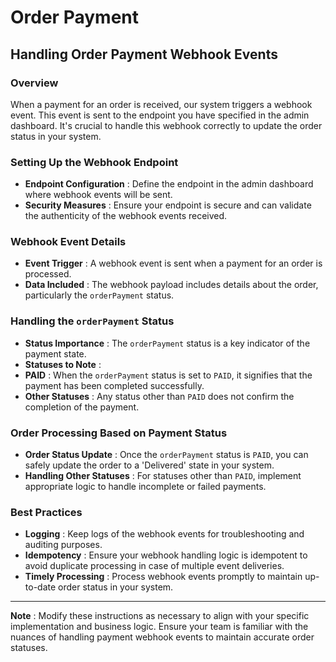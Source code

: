 # Order Payment


## Handling Order Payment Webhook Events

### Overview

When a payment for an order is received, our system triggers a webhook event. This event is sent to the endpoint you have specified in the admin dashboard. It's crucial to handle this webhook correctly to update the order status in your system.

### Setting Up the Webhook Endpoint

* **Endpoint Configuration** : Define the endpoint in the admin dashboard where webhook events will be sent.
* **Security Measures** : Ensure your endpoint is secure and can validate the authenticity of the webhook events received.

### Webhook Event Details

* **Event Trigger** : A webhook event is sent when a payment for an order is processed.
* **Data Included** : The webhook payload includes details about the order, particularly the `orderPayment` status.

### Handling the `orderPayment` Status

* **Status Importance** : The `orderPayment` status is a key indicator of the payment state.
* **Statuses to Note** :
* **PAID** : When the `orderPayment` status is set to `PAID`, it signifies that the payment has been completed successfully.
* **Other Statuses** : Any status other than `PAID` does not confirm the completion of the payment.

### Order Processing Based on Payment Status

* **Order Status Update** : Once the `orderPayment` status is `PAID`, you can safely update the order to a 'Delivered' state in your system.
* **Handling Other Statuses** : For statuses other than `PAID`, implement appropriate logic to handle incomplete or failed payments.

### Best Practices

* **Logging** : Keep logs of the webhook events for troubleshooting and auditing purposes.
* **Idempotency** : Ensure your webhook handling logic is idempotent to avoid duplicate processing in case of multiple event deliveries.
* **Timely Processing** : Process webhook events promptly to maintain up-to-date order status in your system.

---

 **Note** : Modify these instructions as necessary to align with your specific implementation and business logic. Ensure your team is familiar with the nuances of handling payment webhook events to maintain accurate order statuses.
